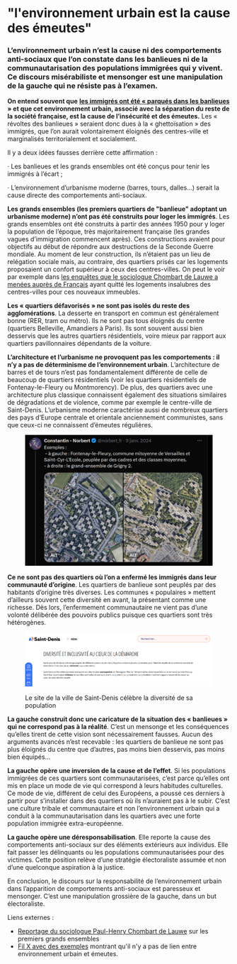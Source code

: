 # "l'environnement urbain est la cause des émeutes"

### L’environnement urbain n’est la cause ni des comportements anti-sociaux que l’on constate dans les banlieues ni de la communautarisation des populations immigrées qui y vivent. Ce discours misérabiliste et mensonger est une manipulation de la gauche qui ne résiste pas à l’examen.

**On entend souvent que** [**les immigrés ont été « parqués dans les banlieues**](https://x.com/DestinationTele/status/1890741112085561743) **» et que cet environnement urbain, associé avec la séparation du reste de la société française, est la cause de l’insécurité et des émeutes.** Les « révoltes des banlieues » seraient donc dues à la « ghettoïsation » des immigrés, que l’on aurait volontairement éloignés des centres-ville et marginalisés territorialement et socialement.

Il y a deux idées fausses derrière cette affirmation :

·       Les banlieues et les grands ensembles ont été conçus pour tenir les immigrés à l’écart ;

·       L’environnement d’urbanisme moderne (barres, tours, dalles…) serait la cause directe des comportements anti-sociaux.

**Les grands ensembles (les premiers quartiers de "banlieue" adoptant un urbanisme moderne) n’ont pas été construits pour loger les immigrés**. Les grands ensembles ont été construits à partir des années 1950 pour y loger la population de l’époque, très majoritairement française (les grandes vagues d’immigration commencent après). Ces constructions avaient pour objectifs au début de répondre aux destructions de la Seconde Guerre mondiale. Au moment de leur construction, ils n’étaient pas un lieu de relégation sociale mais, au contraire, des quartiers prisés car les logements proposaient un confort supérieur à ceux des centres-villes. On peut le voir par exemple dans [les enquêtes que le sociologue Chombart de Lauwe a menées auprès de Français](https://madelen.ina.fr/content/la-butte-a-la-reine-77263?locale=fr) ayant quitté les logements insalubres des centres-villes pour ces nouveaux immeubles.

**Les « quartiers défavorisés » ne sont pas isolés du reste des agglomérations**. La desserte en transport en commun est généralement bonne (RER, tram ou métro). Ils ne sont pas tous éloignés du centre (quartiers Belleville, Amandiers à Paris). Ils sont souvent aussi bien desservis que les autres quartiers résidentiels, voire mieux par rapport aux quartiers pavillonnaires dépendants de la voiture.

**L’architecture et l’urbanisme ne provoquent pas les comportements : il n’y a pas de déterminisme de l’environnement urbain**. L’architecture de barres et de tours n’est pas fondamentalement différente de celle de beaucoup de quartiers résidentiels (voir les quartiers résidentiels de Fontenay-le-Fleury ou Montmorency). De plus, des quartiers avec une architecture plus classique connaissent également des situations similaires de dégradations et de violence, comme par exemple le centre-ville de Saint-Denis. L’urbanisme moderne caractérise aussi de nombreux quartiers des pays d’Europe centrale et orientale anciennement communistes, sans que ceux-ci ne connaissent d’émeutes régulières.

<figure><img src="../.gitbook/assets/image (8) (1) (1).png" alt=""><figcaption></figcaption></figure>

**Ce ne sont pas des quartiers où l’on a enfermé les immigrés dans leur communauté d’origine**. Les quartiers de banlieue sont peuplés par des habitants d’origine très diverses. Les communes « populaires » mettent d’ailleurs souvent cette diversité en avant, la présentant comme une richesse. Dès lors, l’enfermement communautaire ne vient pas d’une volonté délibérée des pouvoirs publics puisque ces quartiers sont très hétérogènes.

<figure><img src="../.gitbook/assets/image (7) (1) (1).png" alt=""><figcaption><p>Le site de la ville de Saint-Denis célèbre la diversité de sa population</p></figcaption></figure>

**La gauche construit donc une caricature de la situation des « banlieues » qui ne correspond pas à la réalité**. C’est un mensonge et les conséquences qu’elles tirent de cette vision sont nécessairement fausses. Aucun des arguments avancés n’est recevable : les quartiers de banlieue ne sont pas plus éloignés du centre que d’autres, pas moins bien desservis, pas moins bien équipés…

**La gauche opère une inversion de la cause et de l’effet**. Si les populations immigrées de ces quartiers sont communautarisées, c’est parce qu’elles ont mis en place un mode de vie qui correspond à leurs habitudes culturelles. Ce mode de vie, différent de celui des Européens, a poussé ces derniers à partir pour s’installer dans des quartiers où ils n’auraient pas à le subir. C’est une culture tribale et communautaire et non l’environnement urbain qui a conduit à la communautarisation dans les quartiers avec une forte population immigrée extra-européenne.

**La gauche opère une déresponsabilisation**. Elle reporte la cause des comportements anti-sociaux sur des éléments extérieurs aux individus. Elle fait passer les délinquants ou les populations communautarisées pour des victimes. Cette position relève d’une stratégie électoraliste assumée et non d’une quelconque aspiration à la justice.

En conclusion, le discours sur la responsabilité de l’environnement urbain dans l’apparition de comportements anti-sociaux est paresseux et mensonger. C’est une manipulation grossière de la gauche, dans un but électoraliste.



Liens externes :

* [Reportage du sociologue Paul-Henry Chombart de Lauwe](https://madelen.ina.fr/content/la-butte-a-la-reine-77263?locale=fr) sur les premiers grands ensembles
* [Fil X avec des exemples](https://x.com/norbert_fr/status/1744821223853273523) montrant qu'il n'y a pas de lien entre environnement urbain et émeutes.
